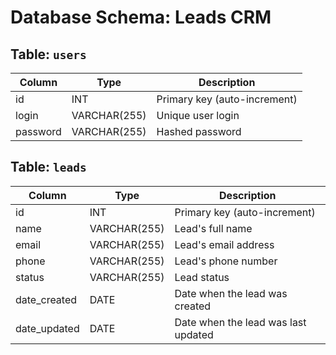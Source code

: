# Database Schema: Leads CRM

## Table: `users`

| Column   | Type      | Description          |
|----------|-----------|----------------------|
| id       | INT       | Primary key (auto-increment) |
| login    | VARCHAR(255)   | Unique user login    |
| password | VARCHAR(255)   | Hashed password      |

## Table: `leads`

| Column        | Type      | Description                                 |
|---------------|-----------|---------------------------------------------|
| id            | INT       | Primary key (auto-increment)                |
| name          | VARCHAR(255)   | Lead's full name                            |
| email         | VARCHAR(255)   | Lead's email address                        |
| phone         | VARCHAR(255)   | Lead's phone number                         |
| status        | VARCHAR(255)     | Lead status    |
| date_created  | DATE  | Date when the lead was created         |
| date_updated  | DATE  | Date when the lead was last updated    |



